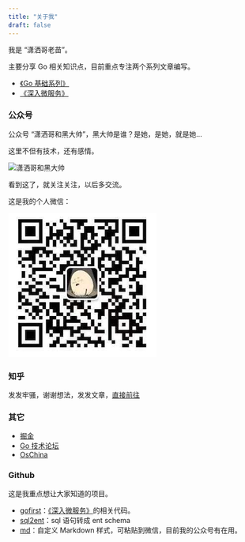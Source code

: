 ```yaml
---
title: "关于我"
draft: false
---
```


我是 “潇洒哥老苗”。

主要分享 Go 相关知识点，目前重点专注两个系列文章编写。

* [《Go 基础系列》](/categories/go基础系列/)
* [《深入微服务》](/categories/深入微服务/)

### 公众号

公众号 “潇洒哥和黑大帅”，黑大帅是谁？是她，是她，就是她... 

这里不但有技术，还有感情。

![潇洒哥和黑大帅](/images/weixin.jpg)

看到这了，就关注关注，以后多交流。

这是我的个人微信：

![老苗](wx.jpg)

### 知乎

发发牢骚，谢谢想法，发发文章，[直接前往](https://www.zhihu.com/people/fan-zhong-li-luo-xie)

### 其它
* [掘金](https://juejin.cn/user/818491366323016)
* [Go 技术论坛](https://learnku.com/blog/printlove)
* [OsChina](https://my.oschina.net/u/3693333)

### Github
这是我重点想让大家知道的项目。
* [gofirst](https://github.com/miaogaolin/gofirst)：[《深入微服务》](/categories/深入微服务/)的相关代码。
* [sql2ent](https://github.com/miaogaolin/sql2ent)：sql 语句转成 ent schema
* [md](https://github.com/miaogaolin/md)：自定义 Markdown 样式，可粘贴到微信，目前我的公众号有在用。





